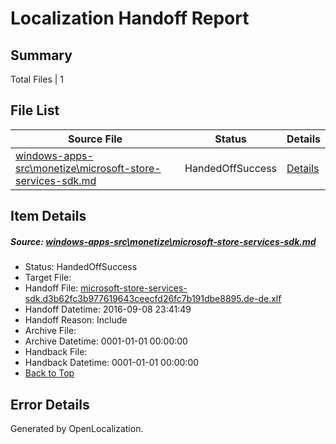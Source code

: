 # <a name='report-top'></a> Localization Handoff Report

## Summary
 Total Files | 1

## File List
 Source File | Status | Details 
 ----------- | ------ | ------- 
 [windows-apps-src\monetize\microsoft-store-services-sdk.md](https://github.com/Microsoft/windows-apps/blob/b86774181d9c4fab6773a7b262ac94760abca95d/windows-apps-src/monetize/microsoft-store-services-sdk.md) | HandedOffSuccess | [Details](#58c65fa89daab4bf4492cf8be95e9fc575d63a554845)

## Item Details
##### <a name='58c65fa89daab4bf4492cf8be95e9fc575d63a554845'></a> Source: [windows-apps-src\monetize\microsoft-store-services-sdk.md](https://github.com/Microsoft/windows-apps/blob/b86774181d9c4fab6773a7b262ac94760abca95d/windows-apps-src/monetize/microsoft-store-services-sdk.md)
* Status: HandedOffSuccess
* Target File: 
* Handoff File: [microsoft-store-services-sdk.d3b62fc3b977619643ceecfd26fc7b191dbe8895.de-de.xlf](https://github.com/Microsoft/WDG.handoff/blob/5e2e38b96945688154adf84c6b393e549ff7e521/ol-handoff/Microsoft/windows-apps.de-de/master/microsoft-store-services-sdk.d3b62fc3b977619643ceecfd26fc7b191dbe8895.de-de.xlf)
* Handoff Datetime: 2016-09-08 23:41:49
* Handoff Reason: Include
* Archive File: 
* Archive Datetime: 0001-01-01 00:00:00
* Handback File: 
* Handback Datetime: 0001-01-01 00:00:00
* [Back to Top](#report-top)


## Error Details

Generated by OpenLocalization.
